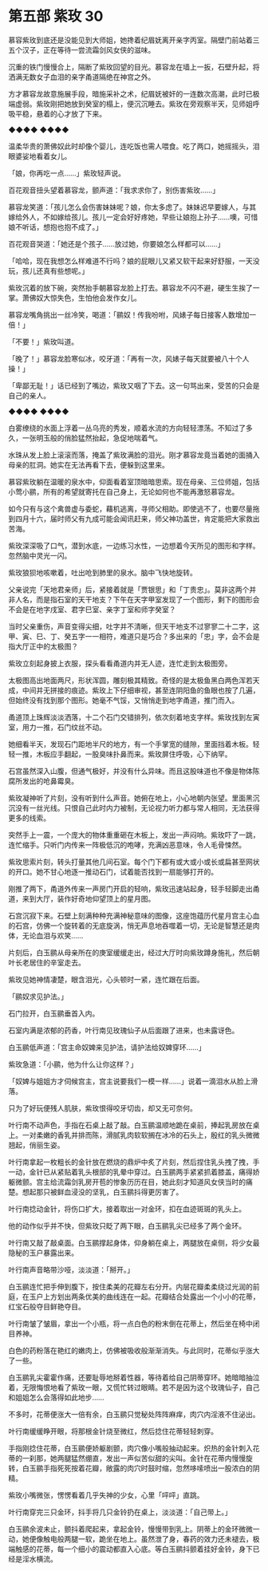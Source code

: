 # 第五部 紫玫 30

慕容紫玫到底还是没能见到大师姐，她搀着纪眉妩离开亲字丙室。隔壁门前站着三五个汉子，正在等待一尝流霜剑风女侠的滋味。

沉重的铁门慢慢合上，隔断了紫玫回望的目光。慕容龙在墙上一扳，石壁升起，将洒满无数女子血泪的亲字甬道隔绝在神宫之外。

方才慕容龙故意施展手段，暗施采补之术，纪眉妩被奸的一连数次高潮，此时已极端虚弱。紫玫刚把她放到癸室的榻上，便沉沉睡去。紫玫在旁观察半天，见师姐呼吸平稳，悬着的心才放了下来。

◆◆◆◆ ◆◆◆◆

温柔华贵的萧佛奴此时却像个婴儿，连吃饭也需人喂食。吃了两口，她摇摇头，泪眼婆娑地看着女儿。

「娘，你再吃一点……」紫玫轻声说。

百花观音扭头望着慕容龙，颤声道：「我求求你了，别伤害紫玫……」

慕容龙笑道：「孩儿怎么会伤害妹妹呢？娘，你太多虑了。妹妹迟早要嫁人，与其嫁给外人，不如嫁给孩儿。孩儿一定会好好疼她，早些让娘抱上孙子……噢，可惜娘不听话，想抱也抱不成了。」

百花观音哭道：「她还是个孩子……放过她，你要娘怎么样都可以……」

「哈哈，现在我想怎么样难道不行吗？娘的屁眼儿又紧又软干起来好舒服，一天没玩，孩儿还真有些想呢。」

紫玫沉着的放下碗，突然抬手朝慕容龙脸上打去。慕容龙不闪不避，硬生生挨了一掌。萧佛奴大惊失色，生怕他会发作女儿。

慕容龙嘴角挑出一丝冷笑，喝道：「鹂奴！传我吩咐，风婊子每日接客人数增加一倍！」

「不要！」紫玫叫道。

「晚了！」慕容龙脸寒似冰，咬牙道：「再有一次，风婊子每天就要被八十个人操！」

「卑鄙无耻！」话已经到了嘴边，紫玫又咽了下去。这一句骂出来，受苦的只会是自己的亲人。

◆◆◆◆ ◆◆◆◆

白雾缭绕的水面上浮着一丛乌亮的秀发，顺着水流的方向轻轻漂荡。不知过了多久，一张明玉般的俏脸猛然抬起，急促地喘着气。

水珠从发上脸上滚滚而落，掩盖了紫玫满脸的泪光。刚才慕容龙竟当着她的面捅入母亲的肛洞。她实在无法再看下去，便躲到这里来。

慕容紫玫躺在温暖的泉水中，仰面看着室顶暗暗思索。现在母亲、三位师姐，包括小莺小鹂，所有的希望就寄托在自己身上，无论如何也不能再激怒慕容龙。

如今只有与这个禽兽虚与委蛇，藉机逃离，寻师父相助。即使逃不了，也要尽量拖到四月十六，届时师父有九成可能会闻讯赶来，师父神功盖世，肯定能把大家救出苦海。

紫玫深深吸了口气，潜到水底，一边练习水性，一边想着今天所见的图形和字样。忽然脑中灵光一闪。

紫玫狼狈地咳嗽着，吐出呛到肺里的泉水。脑中飞快地旋转。

父亲说完「天地君亲师」后，紧接着就是「贾银思」和「丁贵忠」。莫非这两个并非人名，而是指石室的天干地支？下午在天字甲室发现了一个图形，剩下的图形会不会是在地字戌室、君字巳室、亲字丁室和师字癸室？

当时父亲重伤，声音变得尖细，吐字并不清晰，但天干地支不过寥寥二十二字，这甲、寅、巳、丁、癸五字一一相符，难道只是巧合？多出来的「忠」字，会不会是指大厅正中的太极图？

紫玫立刻起身披上衣服，探头看看甬道内并无人迹，连忙走到太极图旁。

太极图高出地面两尺，形状浑圆，雕刻极其精致。奇怪的是太极鱼黑白两色浑若天成，中间并无拼接的痕迹。紫玫上下仔细审视，甚至连阴阳鱼的鱼眼也按了几遍，但始终没有找到那个图形。她毫不气馁，又悄悄走到地字甬道，推门而入。

甬道顶上珠辉淡淡洒落，十二个石门交错排列，依次刻着地支字样。紫玫找到左寅室，用力一推，石门纹丝不动。

她细看半天，发现石门距地半尺的地方，有一个手掌宽的缝隙，里面挡着木板。轻轻一推，木板应手翻起，一股臭味扑鼻而来。紫玫屏住呼吸，心下纳罕。

石宫虽然深入山腹，但通气极好，并没有什么异味。而且这股味道也不像是物体陈腐所发出的呛鼻霉臭。

紫玫凝神听了片刻，没有听到什么声音。她俯在地上，小心地朝内张望。里面黑沉沉没有一丝光线。只恨自己此时内力被制，无论视力听力都与常人相同，无法获得更多的线索。

突然手上一震，一个庞大的物体重重砸在木板上，发出一声闷响。紫玫吓了一跳，连忙缩手。只听门内传来一阵极低沉的咆哮，充满凶恶意味，令人毛骨悚然。

紫玫思索片刻，转头打量其他几间石室。每个门下都有或大或小或长或扁甚至网状的开口。她不甘心地逐一推动石门，试着能否找到一扇能够打开的。

刚推了两下，甬道外传来一声房门开启的轻响，紫玫迅速站起身，轻手轻脚走出甬道，来到大厅，装作好奇地仰望顶上的星月图。

石宫沉寂下来。石壁上刻满种种充满神秘意味的图像，这座饱蕴历代星月宫主心血的石宫，仿佛一个旋转着的无底旋涡，悄无声息地吞噬着一切，无论是智慧还是肉体，无论血泪与欢笑……

片刻后，白玉鹂从母亲所在的庚室缓缓走出，经过大厅时向紫玫蹲身施礼，然后朝叶长老居住的辛室走去。

紫玫见她神情凄楚，眼含泪光，心头顿时一紧，连忙跟在后面。

「鹂奴求见护法。」

石门拉开，白玉鹂垂首入内。

石室内满是浓郁的药香，叶行南见玫瑰仙子从后面跟了进来，也未露讶色。

白玉鹂低声道：「宫主命奴婢来见护法，请护法给奴婢穿环……」

紫玫急道：「小鹂，他为什么让你这样？」

「奴婢与姐姐方才伺候宫主，宫主说要我们一模一样……」说着一滴泪水从脸上滑落。

只为了好玩便残人肌肤，紫玫恨得咬牙切齿，却又无可奈何。

叶行南不动声色，手指在石桌上敲了敲。白玉鹂温顺地跪在桌前，捧起乳房放在桌上。一对柔嫩的香乳并排而陈，滑腻乳肉软软搁在冰冷的石头上，殷红的乳头微微翘起，俏丽生姿。

叶行南拿起一枚粗长的金针放在燃烧的鼎炉中炙了片刻，然后捏住乳头拽了拽，手一动，金针已从紧贴着乳头根部的乳晕中穿过。白玉鹂两手紧紧抓着膝盖，痛得娇躯微颤。宫主给流霜剑乳房开苞的惨象历历在目，她此刻才知道风女侠当时的痛楚。想起那只被鲜血浸没的坚乳，白玉鹂抖得更厉害了。

叶行南捻动金针，将伤口扩大，接着取出一对金环，扣在血迹斑斑的乳头上。

他的动作似乎并不快，但紫玫只眨了两下眼，白玉鹂乳尖已经多了两个金环。

叶行南又敲了敲桌面。白玉鹂撑起身体，仰身躺在桌上，两腿放在桌侧，将少女最隐秘的玉户暴露出来。

叶行南声音略带沙哑，淡淡道：「掰开。」

白玉鹂连忙把手伸到腹下，按住柔美的花瓣左右分开。内层花瓣柔柔绕过光润的前庭，在玉户上方划出两条优美的曲线连在一起。花瓣结合处露出一个小小的花蒂，红宝石般夺目鲜艳夺目。

叶行南皱了皱眉，拿出一个小瓶，将一点白色的粉末倒在花蒂上，然后坐在椅中闭目养神。

白色的药粉落在艳红的嫩肉上，仿佛被吸收般渐渐消失。与此同时，花蒂似乎涨大了一些。

白玉鹂乳尖霍霍作痛，还要耻辱地掰着性器，等待着给自己阴蒂穿环。她暗暗抽泣着，无限悔恨地看了紫玫一眼，又慌忙转过眼睛。若不是因为这个玫瑰仙子，自己和姐姐怎么会落得如此地步……

不多时，花蒂便涨大一倍有余，白玉鹂只觉秘处阵阵麻痒，肉穴内淫液不住泌出。

叶行南缓缓睁开眼，将那根金针烧至微红，然后捻住花蒂轻轻刺穿。

手指刚捻住花蒂，白玉鹂便娇躯剧颤，肉穴像小嘴般抽动起来。炽热的金针刺入花蒂的一刹那，她两腿猛然绷直，发出一声似苦似甜的尖叫。金针在花蒂内慢慢旋转，白玉鹂手指死死按着花瓣，敞露的肉穴时鼓时缩，忽然哆嗦喷出一股浓白的阴精。

紫玫小嘴微张，愣愣看着几乎失神的少女，心里「呯呯」直跳。

叶行南穿完三只金环，抖手将几只金铃扔在桌上，淡淡道：「自己带上。」

白玉鹂余波未止，颤抖着爬起来，拿起金铃，慢慢带到乳上。阴蒂上的金环微微一动，她便像触电般两腿一软，跪坐在地上。虽然泄了身，春药的效力还未褪去，极端触感的花蒂，每一个细小的震动都直入心底。等白玉鹂抖颤着挂好金铃，身下已经是淫水横流。

